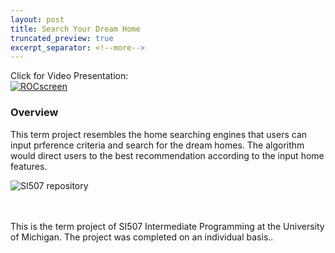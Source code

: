 ```yaml
---
layout: post
title: Search Your Dream Home
truncated_preview: true
excerpt_separator: <!--more-->
---
```

Click for Video Presentation: <br>
[<img src="{{site.baseurl | prepend: site.url}}/portfolio/image/SI507/HomeSearch.png" alt="ROCscreen"/>](https://www.youtube.com/watch?v=lZlUImLmxRw)

### Overview <br>

This term project resembles the home searching engines that users can input prference criteria
and search for the dream homes. The algorithm would direct users to the best recommendation according
to the input home features. <br>

![SI507 repository](https://github.com/elizabeth3714/SI507) <br><!--more-->

<br>
<br>

<div class="message">
  This is the term project of SI507 Intermediate Programming at the University of Michigan. The project
  was completed on an individual basis.. <br>
</div>
